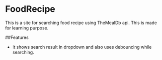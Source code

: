# FoodRecipe
This is a site for searching food recipe using TheMealDb api.
This is made for learning purpose.

##Features
- It shows search result in dropdown and also uses debouncing while searching.
